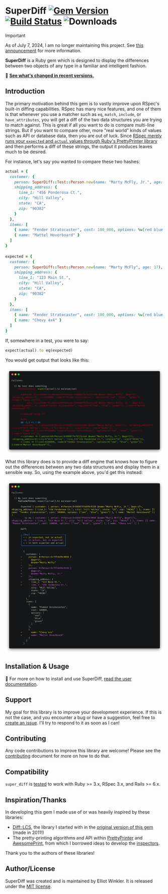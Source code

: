 # SuperDiff [![Gem Version][version-badge]][rubygems] [![Build Status][gh-actions-badge]][gh-actions] ![Downloads][downloads-badge]

[version-badge]: http://img.shields.io/gem/v/super_diff.svg
[rubygems]: http://rubygems.org/gems/super_diff
[gh-actions-badge]: https://img.shields.io/github/actions/workflow/status/splitwise/super_diff/super_diff.yml?branch=master
[downloads-badge]: http://img.shields.io/gem/dtv/super_diff.svg
[hound]: https://houndci.com

> [!IMPORTANT]
> As of July 7, 2024, I am no longer maintaining this project.
> See [this announcement](https://github.com/splitwise/super_diff/issues/256) for
> more information.

**SuperDiff** is a Ruby gem
which is designed to display the differences between two objects of any type
in a familiar and intelligent fashion.

📢 **[See what's changed in recent versions.][changelog]**

[changelog]: ./CHANGELOG.md

## Introduction

The primary motivation behind this gem
is to vastly improve upon RSpec's built-in diffing capabilities.
RSpec has many nice features,
and one of them is that whenever you use a matcher such as `eq`, `match`, `include`, or `have_attributes`,
you will get a diff of the two data structures you are trying to match against.
This is great if all you want to do is compare multi-line strings.
But if you want to compare other, more "real world" kinds of values such as API or database data,
then you are out of luck.
Since [RSpec merely runs your `expected` and `actual` values through Ruby's PrettyPrinter library][rspec-differ-fail]
and then performs a diff of these strings,
the output it produces leaves much to be desired.

[rspec-differ-fail]: https://github.com/rspec/rspec-support/blob/c69a231d7369dd165ad7ce4742e1a2e21e3462b5/lib/rspec/support/differ.rb#L178

For instance, let's say you wanted to compare these two hashes:

```ruby
actual = {
  customer: {
    person: SuperDiff::Test::Person.new(name: "Marty McFly, Jr.", age: 17),
    shipping_address: {
      line_1: "456 Ponderosa Ct.",
      city: "Hill Valley",
      state: "CA",
      zip: "90382"
    }
  },
  items: [
    { name: "Fender Stratocaster", cost: 100_000, options: %w[red blue green] },
    { name: "Mattel Hoverboard" }
  ]
}

expected = {
  customer: {
    person: SuperDiff::Test::Person.new(name: "Marty McFly", age: 17),
    shipping_address: {
      line_1: "123 Main St.",
      city: "Hill Valley",
      state: "CA",
      zip: "90382"
    }
  },
  items: [
    { name: "Fender Stratocaster", cost: 100_000, options: %w[red blue green] },
    { name: "Chevy 4x4" }
  ]
}
```

If, somewhere in a test, you were to say:

```ruby
expect(actual).to eq(expected)
```

You would get output that looks like this:

![Before super_diff](docs/assets/before.png)

What this library does
is to provide a diff engine
that knows how to figure out the differences between any two data structures
and display them in a sensible way.
So, using the example above,
you'd get this instead:

![After super_diff](docs/assets/after.png)

## Installation & Usage

📘 For more on how to install and use SuperDiff,
[read the user documentation][user-docs].

[user-docs]: ./docs/users/getting-started.md

## Support

My goal for this library is to improve your development experience.
If this is not the case,
and you encounter a bug or have a suggestion,
feel free to [create an issue][issues-list].
I'll try to respond to it as soon as I can!

[issues-list]: https://github.com/splitwise/super_diff/issues

## Contributing

Any code contributions to improve this library are welcome!
Please see the [contributing](./docs/contributors/index.md) document
for more on how to do that.

## Compatibility

`super_diff` is [tested][gh-actions] to work with
Ruby >= 3.x,
RSpec 3.x,
and Rails >= 6.x.

[gh-actions]: https://github.com/splitwise/super_diff/actions?query=workflow%3ASuperDiff

## Inspiration/Thanks

In developing this gem
I made use of or was heavily inspired by these libraries:

- [Diff::LCS][diff-lcs],
  the library I started with in the [original version of this gem][original-version]
  (made in 2011!)
- The pretty-printing algorithms and API within [PrettyPrinter][pretty-printer] and [AwesomePrint][awesome-print],
  from which I borrowed ideas to develop the [inspectors][inspection-tree].

Thank you to the authors of these libraries!

[original-version]: https://github.com/splitwise/super_diff/tree/old-master
[diff-lcs]: https://github.com/halostatue/diff-lcs
[pretty-printer]: https://github.com/ruby/ruby/tree/master/lib/prettyprint.rb
[awesome-print]: https://github.com/awesome-print/awesome_print
[inspection-tree]: https://github.com/splitwise/super_diff/blob/master/lib/super_diff/object_inspection/inspection_tree.rb

## Author/License

SuperDiff was created and is maintained by Elliot Winkler.
It is released under the [MIT license](LICENSE).
